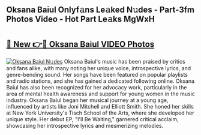 ## Oksana Baiul Onlyf𝚊ns Le𝚊ked N𝚞des - Part-3fm Photos Video - Hot Part Le𝚊ks MgWxH

# <h2><a href="http://ac2094.deff.icu/?id=Oksana+Baiul">🔗 New 👉🔴 Oksana Baiul VIDEO Photos</a></h2>

[![Oksana Baiul N𝚞des](https://i.imgur.com/rIISA9y.gif)](http://ac2094.deff.icu/?id=Oksana+Baiul)
Oksana Baiul's music has been praised by critics and fans alike, with many noting her unique voice, introspective lyrics, and genre-bending sound. Her songs have been featured on popular playlists and radio stations, and she has gained a dedicated following online. Oksana Baiul has also been recognized for her advocacy work, particularly in the area of mental health awareness and support for young women in the music industry. Oksana Baiul began her musical journey at a young age, influenced by artists like Joni Mitchell and Elliott Smith. She honed her skills at New York University's Tisch School of the Arts, where she developed her unique style. Her debut EP, "I'll Be Waiting," garnered critical acclaim, showcasing her introspective lyrics and mesmerizing melodies.
